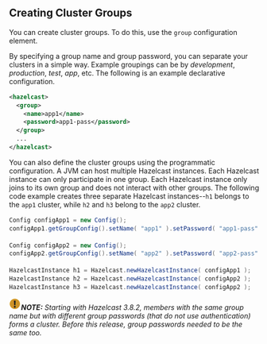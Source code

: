 ## Creating Cluster Groups

You can create cluster groups. To do this, use the `group` configuration element. 

By specifying a group name and group password, you can separate your clusters in a simple way. Example groupings can be by *development*, *production*, *test*, *app*, etc. The following is an example declarative configuration.

```xml
<hazelcast>
  <group>
    <name>app1</name>
    <password>app1-pass</password>
  </group>
  ...
</hazelcast>
```

You can also define the cluster groups using the programmatic configuration. A JVM can host multiple Hazelcast instances. Each Hazelcast instance can only participate in one group. Each Hazelcast instance only joins to its own group and does not interact with other groups. The following code example creates three separate Hazelcast instances--`h1` belongs to the `app1` cluster, while `h2` and `h3` belong to the `app2` cluster.

```java
Config configApp1 = new Config();
configApp1.getGroupConfig().setName( "app1" ).setPassword( "app1-pass" );

Config configApp2 = new Config();
configApp2.getGroupConfig().setName( "app2" ).setPassword( "app2-pass" );

HazelcastInstance h1 = Hazelcast.newHazelcastInstance( configApp1 );
HazelcastInstance h2 = Hazelcast.newHazelcastInstance( configApp2 );
HazelcastInstance h3 = Hazelcast.newHazelcastInstance( configApp2 );
```

![Note](images/NoteSmall.jpg)***NOTE:*** *Starting with Hazelcast 3.8.2, members with the same group name but with different group passwords (that do not use authentication) forms a cluster. Before this release, group passwords needed to be the same too.*
